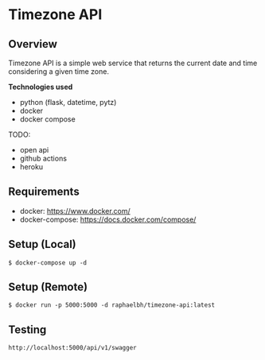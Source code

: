# Timezone API

## Overview

Timezone API is a simple web service that returns the current date and time considering a given time zone.

**Technologies used**
- python (flask, datetime, pytz)
- docker
- docker compose

TODO:
- open api
- github actions
- heroku

## Requirements
- docker: https://www.docker.com/
- docker-compose: https://docs.docker.com/compose/

## Setup (Local)

`$ docker-compose up -d`

## Setup (Remote)

`$ docker run -p 5000:5000 -d raphaelbh/timezone-api:latest`

## Testing

`http://localhost:5000/api/v1/swagger`